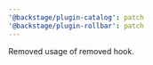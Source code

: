 ```yaml
---
'@backstage/plugin-catalog': patch
'@backstage/plugin-rollbar': patch
---
```


Removed usage of removed hook.
